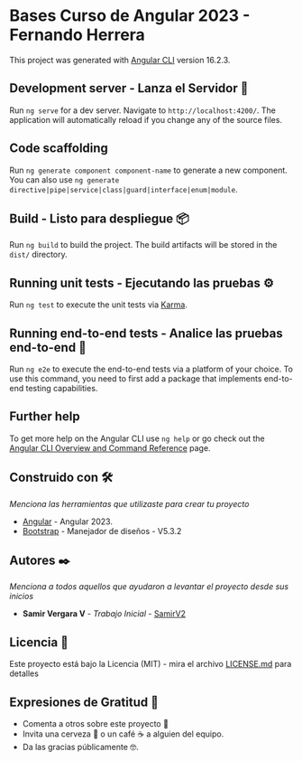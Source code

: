 # Bases Curso de Angular 2023 - Fernando Herrera

This project was generated with [Angular CLI](https://github.com/angular/angular-cli) version 16.2.3.

## Development server - Lanza el Servidor 🚀

Run `ng serve` for a dev server. Navigate to `http://localhost:4200/`. The application will automatically reload if you change any of the source files.

## Code scaffolding

Run `ng generate component component-name` to generate a new component. You can also use `ng generate directive|pipe|service|class|guard|interface|enum|module`.

## Build - Listo para despliegue 📦

Run `ng build` to build the project. The build artifacts will be stored in the `dist/` directory.

## Running unit tests - Ejecutando las pruebas ⚙️

Run `ng test` to execute the unit tests via [Karma](https://karma-runner.github.io).

## Running end-to-end tests - Analice las pruebas end-to-end 🔩

Run `ng e2e` to execute the end-to-end tests via a platform of your choice. To use this command, you need to first add a package that implements end-to-end testing capabilities.

## Further help

To get more help on the Angular CLI use `ng help` or go check out the [Angular CLI Overview and Command Reference](https://angular.io/cli) page.

## Construido con 🛠️

_Menciona las herramientas que utilizaste para crear tu proyecto_

- [Angular](https://angular.io/docs) - Angular 2023.
- [Bootstrap](https://getbootstrap.com/) - Manejador de diseños - V5.3.2

## Autores ✒️

_Menciona a todos aquellos que ayudaron a levantar el proyecto desde sus inicios_

- **Samir Vergara V** - _Trabajo Inicial_ - [SamirV2](https://github.com/web-v2/)

## Licencia 📄

Este proyecto está bajo la Licencia (MIT) - mira el archivo [LICENSE.md](LICENSE.md) para detalles

## Expresiones de Gratitud 🎁

- Comenta a otros sobre este proyecto 📢
- Invita una cerveza 🍺 o un café ☕ a alguien del equipo.
- Da las gracias públicamente 🤓.

